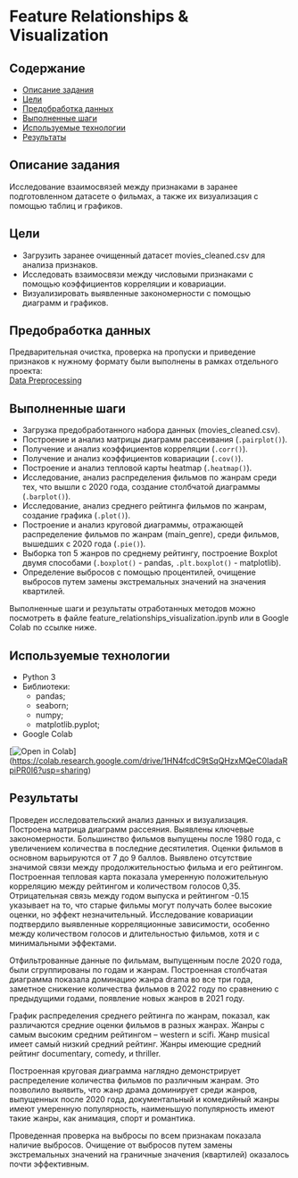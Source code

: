 # Feature Relationships & Visualization

## Содержание
- [Описание задания](#описание-задания)
- [Цели](#цели)
- [Предобработка данных](#предобработка-данных)
- [Выполненные шаги](#выполненные-шаги)
- [Используемые технологии](#используемые-технологии)
- [Результаты](#результаты)

## Описание задания
Исследование взаимосвязей между признаками в заранее подготовленном датасете о фильмах, а также их визуализация с помощью таблиц и графиков.

## Цели
- Загрузить заранее очищенный датасет movies_cleaned.csv для анализа признаков.
- Исследовать взаимосвязи между числовыми признаками с помощью коэффициентов корреляции и ковариации.
- Визуализировать выявленные закономерности с помощью диаграмм и графиков.


## Предобработка данных
Предварительная очистка, проверка на пропуски и приведение признаков к нужному формату были выполнены в рамках отдельного проекта:  
[Data Preprocessing](../data-preprocessing)

## Выполненные шаги
- Загрузка предобработанного набора данных (movies_cleaned.csv).
- Построение и анализ матрицы диаграмм рассеивания (`.pairplot()`).
- Получение и анализ коэффициентов корреляции (`.corr()`).
- Получение и анализ коэффициентов ковариации (`.cov()`).
- Построение и анализ тепловой карты heatmap (`.heatmap()`).
- Исследование, анализ распределения фильмов по жанрам среди тех, что вышли с 2020 года, создание столбчатой диаграммы (`.barplot()`).
- Исследование, анализ среднего рейтинга фильмов по жанрам, создание графика (`.plot()`).
- Построение и анализ круговой диаграммы, отражающей распределение фильмов по жанрам (main_genre), среди фильмов, вышедших с 2020 года (`.pie()`).
- Выборка топ 5 жанров по среднему рейтингу, построение Boxplot двумя способами (`.boxplot()` - pandas, `.plt.boxplot()` - matplotlib).
- Определение выбросов с помощью процентилей, очищение выбросов путем замены экстремальных значений на значения квартилей.

Выполненные шаги и результаты отработанных методов можно посмотреть в файле feature_relationships_visualization.ipynb или в Google Colab по ссылке ниже.

## Используемые технологии
- Python 3
- Библиотеки:
  - pandas;
  - seaborn;
  - numpy;
  - matplotlib.pyplot;
- Google Colab

[![Open in Colab](https://colab.research.google.com/assets/colab-badge.svg)]
(https://colab.research.google.com/drive/1HN4fcdC9tSqQHzxMQeC0IadaRpiPR0I6?usp=sharing)

## Результаты
Проведен исследовательский анализ данных и визуализация. Построена матрица диаграмм рассеяния. Выявлены ключевые закономерности. Большинство фильмов выпущены после 1980 года, с увеличением количества в последние десятилетия. Оценки фильмов в основном варьируются от 7 до 9 баллов. Выявлено отсутствие значимой связи между продолжительностью фильма и его рейтингом.
Построенная тепловая карта показала умеренную положительную корреляцию между рейтингом и количеством голосов 0,35. Отрицательная связь между годом выпуска и рейтингом -0.15 указывает на то, что старые фильмы могут получать более высокие оценки, но эффект незначительный. Исследование ковариации подтвердило выявленные корреляционные зависимости, особенно между количеством голосов и длительностью фильмов, хотя и с минимальными эффектами.

Отфильтрованные данные по фильмам, выпущенным после 2020 года, были сгруппированы по годам и жанрам. Построенная столбчатая диаграмма показала доминацию жанра drama во все три года, заметное снижение количества фильмов в 2022 году по сравнению с предыдущими годами, появление новых жанров в 2021 году.

График распределения среднего рейтинга по жанрам, показал, как различаются средние оценки фильмов в разных жанрах. Жанры с самым высоким средним рейтингом – western и scifi. Жанр musical имеет самый низкий средний рейтинг. Жанры имеющие средний рейтинг documentary, comedy, и thriller.

Построенная круговая диаграмма наглядно демонстрирует распределение количества фильмов по различным жанрам. Это позволило выявить, что жанр драма доминирует среди жанров, выпущенных после 2020 года, документальный и комедийный жанры имеют умеренную популярность, наименьшую популярность имеют такие жанры, как анимация, спорт и романтика.

Проведенная проверка на выбросы по всем признакам показала наличие выбросов. Очищение от выбросов путем замены экстремальных значений на граничные значения (квартилей) оказалось почти эффективным.
